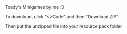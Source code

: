 Toady's Minigames by me :3

To download, click "<>Code" and then "Download ZIP"

Then put the unzipped file into your resource pack folder

